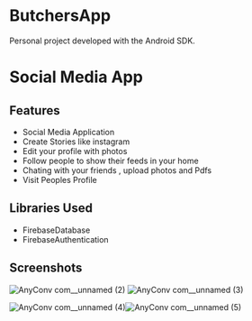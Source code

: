# ButchersApp
Personal project developed with the Android SDK.

# Social Media App

## Features
- Social Media Application
- Create Stories like instagram
- Edit your profile with photos
- Follow people to show their feeds in your home 
- Chating with your friends , upload photos and Pdfs 
- Visit Peoples Profile 

## Libraries Used
- FirebaseDatabase
- FirebaseAuthentication


## Screenshots

![AnyConv com__unnamed (2)](https://user-images.githubusercontent.com/44779797/131191380-c7936392-f17c-40a0-bf4e-56fe99053a1d.jpg) ![AnyConv com__unnamed (3)](https://user-images.githubusercontent.com/44779797/131191386-dd903451-f3b7-4e84-9365-cc4ed87f26b9.jpg)

![AnyConv com__unnamed (4)](https://user-images.githubusercontent.com/44779797/131191390-1fbc9faf-749b-4c70-9395-28cfa19c7533.jpg)![AnyConv com__unnamed (5)](https://user-images.githubusercontent.com/44779797/131191394-960d3d9d-823f-4302-a65b-4520b0c8558c.jpg)




























